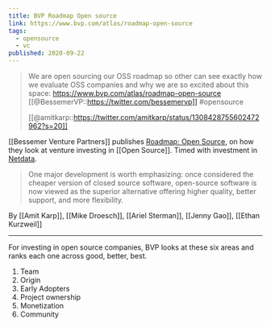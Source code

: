 ```yaml
---
title: BVP Roadmap Open source
link: https://www.bvp.com/atlas/roadmap-open-source
tags:
  - opensource
  - vc
published: 2020-09-22
---
```


> We are  open sourcing our OSS roadmap so other can see exactly how we evaluate OSS companies and why we are so excited about this space: https://www.bvp.com/atlas/roadmap-open-source [[@BessemerVP::https://twitter.com/bessemervp]] #opensource
> 
> [[@amitkarp::https://twitter.com/amitkarp/status/1308428755602472962?s=20]]

[[Bessemer Venture Partners]] publishes [Roadmap: Open Source](https://www.bvp.com/atlas/roadmap-open-source), on how they look at venture investing in [[Open Source]]. Timed with investment in [Netdata](https://www.netdata.cloud/).

> One major development is worth emphasizing: once considered the cheaper version of closed source software, open-source software is now viewed as the superior alternative offering higher quality, better support, and more flexibility.

By [[Amit Karp]], [[Mike Droesch]], [[Ariel Sterman]], [[Jenny Gao]], [[Ethan Kurzweil]]

---

For investing in open source companies, BVP looks at these six areas and ranks each one across good, better, best.

1. Team
2. Origin
3. Early Adopters
4. Project ownership
5. Monetization
6. Community